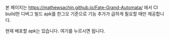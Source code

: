 본 페이지는 https://mathewsachin.github.io/Fate-Grand-Automata/ 에서 CI build한 디버그 빌드 apk를
한그오 기준으로 기능 추가가 급하게 필요할 때만 제공합니다.

현재 배포할 apk는 있습니다. 여기를 누르시면 됩니다.
